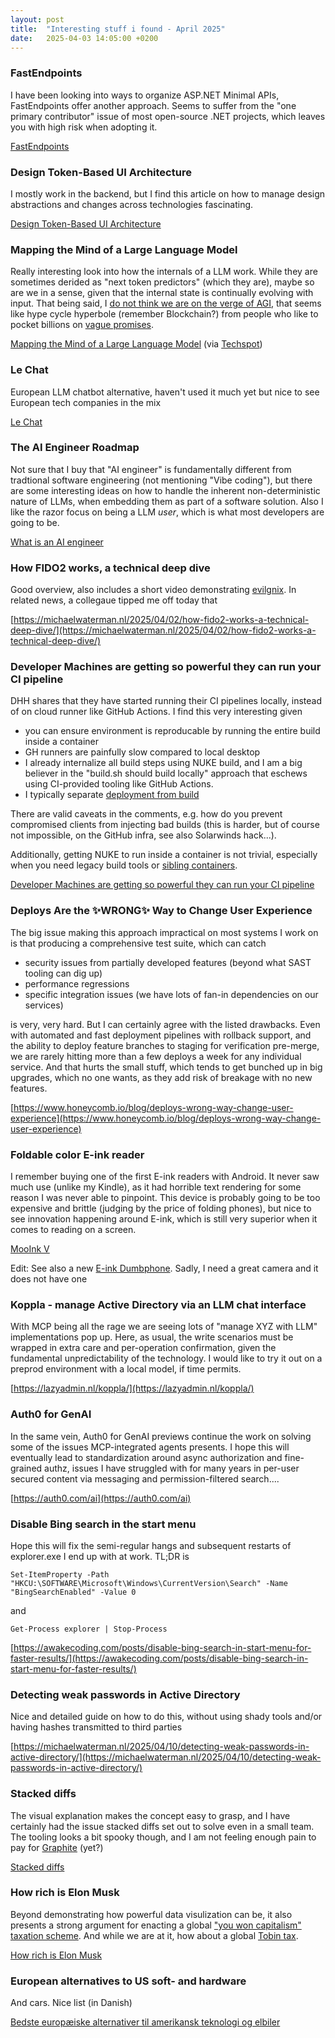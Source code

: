 ```yaml
---
layout: post
title:  "Interesting stuff i found - April 2025"
date:   2025-04-03 14:05:00 +0200
---
```

### FastEndpoints
I have been looking into ways to organize ASP.NET Minimal APIs, FastEndpoints offer another approach. Seems to suffer from the "one primary contributor" issue of most open-source .NET projects, which leaves you with high risk when adopting it.

[FastEndpoints](https://fast-endpoints.com/)

### Design Token-Based UI Architecture 
I mostly work in the backend, but I find this article on how to manage design abstractions and changes across technologies fascinating. 

[Design Token-Based UI Architecture ](https://martinfowler.com/articles/design-token-based-ui-architecture.html)

### Mapping the Mind of a Large Language Model
Really interesting look into how the internals of a LLM work. While they are sometimes derided as "next token predictors" (which they are), maybe so are we in a sense, given that the internal state is continually evolving with input. 
That being said, I [do not think we are on the verge of AGI](https://www.heise.de/en/news/Meta-s-head-of-AI-Yann-LeCun-does-not-believe-in-the-future-of-generative-AI-10276181.html), that seems like hype cycle hyperbole (remember Blockchain?) from people who like to pocket billions on [vague promises](https://pivot-to-ai.com/2025/03/06/ilya-sutskever-ex-openai-gets-2b-funding-not-to-release-anything-until-he-has-super-intelligence/).

[Mapping the Mind of a Large Language Model](https://www.anthropic.com/research/mapping-mind-language-model) (via [Techspot](https://www.techspot.com/news/107347-finally-beginning-understand-how-llms-work-no-they.html))

### Le Chat
European LLM chatbot alternative, haven't used it much yet but nice to see European tech companies in the mix

[Le Chat](https://chat.mistral.ai/chat)

###  The AI Engineer Roadmap
Not sure that I buy that "AI engineer" is fundamentally different from tradtional software engineering (not mentioning "Vibe coding"), but there are some interesting ideas on how to handle the inherent non-deterministic nature of LLMs, when embedding them as part of a software solution. Also I like the razor focus on being a LLM _user_, which is what most developers are going to be.

[What is an AI engineer](https://www.aihero.dev/what-is-an-ai-engineer)

### How FIDO2 works, a technical deep dive
Good overview, also includes a short video demonstrating [evilgnix](https://evilginx.com/). In related news, a collegaue tipped me off today that 

[https://michaelwaterman.nl/2025/04/02/how-fido2-works-a-technical-deep-dive/](https://michaelwaterman.nl/2025/04/02/how-fido2-works-a-technical-deep-dive/)

### Developer Machines are getting so powerful they can run your CI pipeline
DHH shares that they have started running their CI pipelines locally, instead of on cloud runner like GitHub Actions. I find this very interesting given

- you can ensure environment is reproducable by running the entire build inside a container
- GH runners are painfully slow compared to local desktop
- I already internalize all build steps using NUKE build, and I am a big believer in the "build.sh should build locally" approach that eschews using CI-provided tooling like GitHub Actions.
- I typically separate [deployment from build](https://octopus.com/blog/build-your-binaries-once)

There are valid caveats in the comments, e.g. how do you prevent compromised clients from injecting bad builds (this is harder, but of course not impossible, on the GitHub infra, see also Solarwinds hack...).

Additionally, getting NUKE to run inside a container is not trivial, especially when you need legacy build tools or [sibling containers](https://dotnet.testcontainers.org/dind/).

[Developer Machines are getting so powerful they can run your CI pipeline](https://www.linkedin.com/posts/david-heinemeier-hansson-374b18221_developer-machines-are-getting-so-powerful-activity-7316734186025885696-rylA/)

### Deploys Are the ✨WRONG✨ Way to Change User Experience
The big issue making this approach impractical on most systems I work on is that producing a comprehensive test suite, which can catch

- security issues from partially developed features (beyond what SAST tooling can dig up)
- performance regressions
- specific integration issues (we have lots of fan-in dependencies on our services)

is very, very hard. But I can certainly agree with the listed drawbacks. Even with automated and fast deployment pipelines with rollback support, and the ability to deploy feature branches to staging for verification pre-merge, we are rarely hitting more than a few deploys a week for any individual service.
And that hurts the small stuff, which tends to get bunched up in big upgrades, which no one wants, as they add risk of breakage with no new features.

[https://www.honeycomb.io/blog/deploys-wrong-way-change-user-experience](https://www.honeycomb.io/blog/deploys-wrong-way-change-user-experience)

### Foldable color E-ink reader
I remember buying one of the first E-ink readers with Android. It never saw much use (unlike my Kindle), as it had horrible text rendering for some reason I was never able to pinpoint.
This device is probably going to be too expensive and brittle (judging by the price of folding phones), but nice to see innovation happening around E-ink, which is still very superior 
when it comes to reading on a screen.

[MooInk V](https://gizmodo.com/the-first-folding-e-ink-tablet-turns-an-e-reader-into-a-high-end-paperback-2000591230)

Edit: See also a new [E-ink Dumbphone](https://mobile.slashdot.org/story/25/04/26/078214/can-a-new-dumbphone-with-an-e-ink-display-help-rewire-your-brain). Sadly, I need a great camera and it does not have one

### Koppla - manage Active Directory via an LLM chat interface
With MCP being all the rage we are seeing lots of "manage XYZ with LLM" implementations pop up. Here, as usual, the write scenarios must be wrapped in extra care and per-operation confirmation, 
given the fundamental unpredictability of the technology. I would like to try it out on a preprod environment with a local model, if time permits.

[https://lazyadmin.nl/koppla/](https://lazyadmin.nl/koppla/)

### Auth0 for GenAI
In the same vein, Auth0 for GenAI previews continue the work on solving some of the issues MCP-integrated agents presents. I hope this will eventually lead to standardization around 
async authorization and fine-grained authz, issues I have struggled with for many years in per-user secured content via messaging and permission-filtered search....

[https://auth0.com/ai](https://auth0.com/ai)

### Disable Bing search in the start menu
Hope this will fix the semi-regular hangs and subsequent restarts of explorer.exe I end up with at work. TL;DR is 

`Set-ItemProperty -Path "HKCU:\SOFTWARE\Microsoft\Windows\CurrentVersion\Search" -Name "BingSearchEnabled" -Value 0`

and

`Get-Process explorer | Stop-Process`

[https://awakecoding.com/posts/disable-bing-search-in-start-menu-for-faster-results/](https://awakecoding.com/posts/disable-bing-search-in-start-menu-for-faster-results/)

### Detecting weak passwords in Active Directory
Nice and detailed guide on how to do this, without using shady tools and/or having hashes transmitted to third parties

[https://michaelwaterman.nl/2025/04/10/detecting-weak-passwords-in-active-directory/](https://michaelwaterman.nl/2025/04/10/detecting-weak-passwords-in-active-directory/)

### Stacked diffs
The visual explanation makes the concept easy to grasp, and I have certainly had the issue stacked diffs set out to solve even in a small team. The tooling looks a bit spooky though, 
and I am not feeling enough pain to pay for [Graphite](https://graphite.dev/pricing) (yet?)

[Stacked diffs](https://newsletter.pragmaticengineer.com/p/stacked-diffs)

### How rich is Elon Musk
Beyond demonstrating how powerful data visulization can be, it also presents a strong argument for enacting a global ["you won capitalism" taxation scheme](https://www.reddit.com/r/SandersForPresident/comments/fnm2ff/after_you_reach_999_million_you_get_a_trophy_that/). And while we are at it, how about a global [Tobin tax](https://en.wikipedia.org/wiki/Tobin_tax).

[How rich is Elon Musk](https://engaging-data.com/how-rich-is-elon-musk/)

### European alternatives to US soft- and hardware
And cars. Nice list (in Danish)

[Bedste europæiske alternativer til amerikansk teknologi og elbiler](https://mobilsiden.dk/nyheder/it-tele-tech/bedste-europaeiske-alternativer-til-amerikansk-teknologi/)
